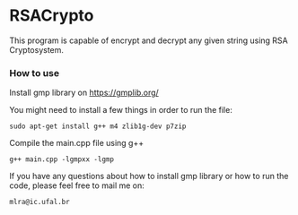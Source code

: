 # RSACrypto
This program is capable of encrypt and decrypt any given string using RSA Cryptosystem.

### How to use

Install gmp library on https://gmplib.org/

You might need to install a few things in order to run the file:
```
sudo apt-get install g++ m4 zlib1g-dev p7zip
```

Compile the main.cpp file using g++
```
g++ main.cpp -lgmpxx -lgmp
```

If you have any questions about how to install gmp library or how to run the code, please feel free to mail me on:
```
mlra@ic.ufal.br
```